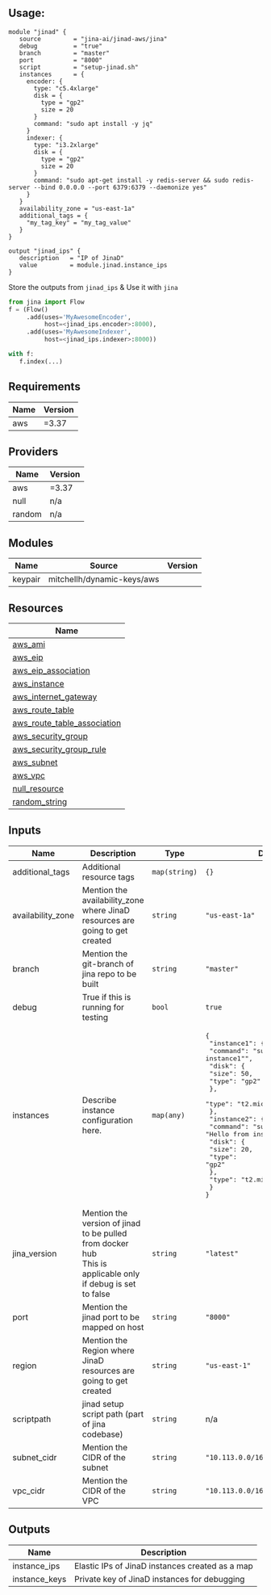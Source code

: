 ## Usage:

```hcl
module "jinad" {
   source         = "jina-ai/jinad-aws/jina"
   debug          = "true"
   branch         = "master"
   port           = "8000"
   script         = "setup-jinad.sh"
   instances      = {
     encoder: {
       type: "c5.4xlarge"
       disk = {
         type = "gp2"
         size = 20
       }
       command: "sudo apt install -y jq"
     }
     indexer: {
       type: "i3.2xlarge"
       disk = {
         type = "gp2"
         size = 20
       }
       command: "sudo apt-get install -y redis-server && sudo redis-server --bind 0.0.0.0 --port 6379:6379 --daemonize yes"
     }
   }
   availability_zone = "us-east-1a"
   additional_tags = {
     "my_tag_key" = "my_tag_value"
   }
}

output "jinad_ips" {
   description   = "IP of JinaD"
   value         = module.jinad.instance_ips
}
```

Store the outputs from `jinad_ips` & Use it with `jina`

```python
from jina import Flow
f = (Flow()
     .add(uses='MyAwesomeEncoder',
          host=<jinad_ips.encoder>:8000),
     .add(uses='MyAwesomeIndexer',
          host=<jinad_ips.indexer>:8000))

with f:
   f.index(...)
```

## Requirements

| Name | Version |
|------|---------|
| aws | =3.37 |

## Providers

| Name | Version |
|------|---------|
| aws | =3.37 |
| null | n/a |
| random | n/a |

## Modules

| Name | Source | Version |
|------|--------|---------|
| keypair | mitchellh/dynamic-keys/aws |  |

## Resources

| Name |
|------|
| [aws_ami](https://registry.terraform.io/providers/hashicorp/aws/3.37/docs/data-sources/ami) |
| [aws_eip](https://registry.terraform.io/providers/hashicorp/aws/3.37/docs/resources/eip) |
| [aws_eip_association](https://registry.terraform.io/providers/hashicorp/aws/3.37/docs/resources/eip_association) |
| [aws_instance](https://registry.terraform.io/providers/hashicorp/aws/3.37/docs/resources/instance) |
| [aws_internet_gateway](https://registry.terraform.io/providers/hashicorp/aws/3.37/docs/resources/internet_gateway) |
| [aws_route_table](https://registry.terraform.io/providers/hashicorp/aws/3.37/docs/resources/route_table) |
| [aws_route_table_association](https://registry.terraform.io/providers/hashicorp/aws/3.37/docs/resources/route_table_association) |
| [aws_security_group](https://registry.terraform.io/providers/hashicorp/aws/3.37/docs/resources/security_group) |
| [aws_security_group_rule](https://registry.terraform.io/providers/hashicorp/aws/3.37/docs/resources/security_group_rule) |
| [aws_subnet](https://registry.terraform.io/providers/hashicorp/aws/3.37/docs/resources/subnet) |
| [aws_vpc](https://registry.terraform.io/providers/hashicorp/aws/3.37/docs/resources/vpc) |
| [null_resource](https://registry.terraform.io/providers/hashicorp/null/latest/docs/resources/resource) |
| [random_string](https://registry.terraform.io/providers/hashicorp/random/latest/docs/resources/string) |

## Inputs

| Name | Description | Type | Default | Required |
|------|-------------|------|---------|:--------:|
| additional\_tags | Additional resource tags | `map(string)` | `{}` | no |
| availability\_zone | Mention the availability\_zone where JinaD resources are going to get created | `string` | `"us-east-1a"` | no |
| branch | Mention the git-branch of jina repo to be built | `string` | `"master"` | no |
| debug | True if this is running for testing | `bool` | `true` | no |
| instances | Describe instance configuration here. | `map(any)` | <pre>{<br>  "instance1": {<br>    "command": "sudo echo \"Hello from instance1\"",<br>    "disk": {<br>      "size": 50,<br>      "type": "gp2"<br>    },<br>    "type": "t2.micro"<br>  },<br>  "instance2": {<br>    "command": "sudo echo \"Hello from instance2\"",<br>    "disk": {<br>      "size": 20,<br>      "type": "gp2"<br>    },<br>    "type": "t2.micro"<br>  }<br>}</pre> | no |
| jina\_version | Mention the version of jinad to be pulled from docker hub<br>    This is applicable only if debug is set to false | `string` | `"latest"` | no |
| port | Mention the jinad port to be mapped on host | `string` | `"8000"` | no |
| region | Mention the Region where JinaD resources are going to get created | `string` | `"us-east-1"` | no |
| scriptpath | jinad setup script path (part of jina codebase) | `string` | n/a | yes |
| subnet\_cidr | Mention the CIDR of the subnet | `string` | `"10.113.0.0/16"` | no |
| vpc\_cidr | Mention the CIDR of the VPC | `string` | `"10.113.0.0/16"` | no |

## Outputs

| Name | Description |
|------|-------------|
| instance\_ips | Elastic IPs of JinaD instances created as a map |
| instance\_keys | Private key of JinaD instances for debugging |
